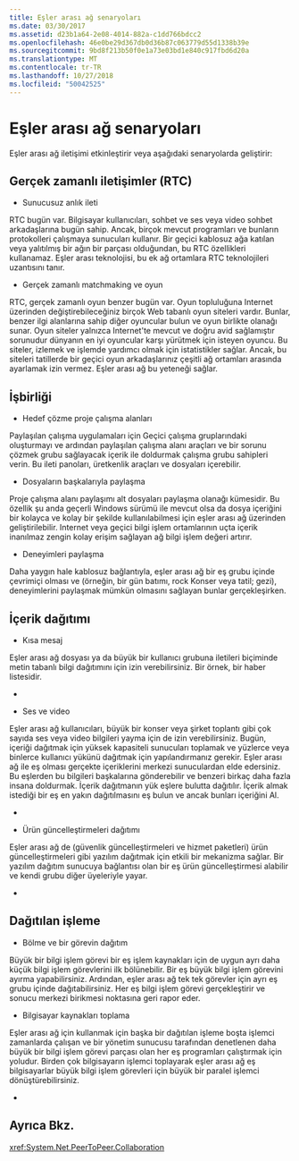 ```yaml
---
title: Eşler arası ağ senaryoları
ms.date: 03/30/2017
ms.assetid: d23b1a64-2e08-4014-882a-c1dd766bdcc2
ms.openlocfilehash: 46e0be29d367db0d36b87c063779d55d1338b39e
ms.sourcegitcommit: 9bd8f213b50f0e1a73e03bd1e840c917fbd6d20a
ms.translationtype: MT
ms.contentlocale: tr-TR
ms.lasthandoff: 10/27/2018
ms.locfileid: "50042525"
---
```

# <a name="peer-to-peer-networking-scenarios"></a>Eşler arası ağ senaryoları
Eşler arası ağ iletişimi etkinleştirir veya aşağıdaki senaryolarda geliştirir:  
  
## <a name="real-time-communications-rtc"></a>Gerçek zamanlı iletişimler (RTC)  
  
-   Sunucusuz anlık ileti  
  
 RTC bugün var. Bilgisayar kullanıcıları, sohbet ve ses veya video sohbet arkadaşlarına bugün sahip. Ancak, birçok mevcut programları ve bunların protokolleri çalışmaya sunucuları kullanır. Bir geçici kablosuz ağa katılan veya yalıtılmış bir ağın bir parçası olduğundan, bu RTC özellikleri kullanamaz. Eşler arası teknolojisi, bu ek ağ ortamlara RTC teknolojileri uzantısını tanır.  
  
-   Gerçek zamanlı matchmaking ve oyun  
  
 RTC, gerçek zamanlı oyun benzer bugün var. Oyun topluluğuna Internet üzerinden değiştirebileceğiniz birçok Web tabanlı oyun siteleri vardır. Bunlar, benzer ilgi alanlarına sahip diğer oyuncular bulun ve oyun birlikte olanağı sunar. Oyun siteler yalnızca Internet'te mevcut ve doğru avid sağlamıştır sorunudur dünyanın en iyi oyuncular karşı yürütmek için isteyen oyuncu. Bu siteler, izlemek ve işlemde yardımcı olmak için istatistikler sağlar. Ancak, bu siteleri tatillerde bir geçici oyun arkadaşlarınız çeşitli ağ ortamları arasında ayarlamak izin vermez. Eşler arası ağ bu yeteneği sağlar.  
  
## <a name="collaboration"></a>İşbirliği  
  
-   Hedef çözme proje çalışma alanları  
  
 Paylaşılan çalışma uygulamaları için Geçici çalışma gruplarındaki oluşturmayı ve ardından paylaşılan çalışma alanı araçları ve bir sorunu çözmek grubu sağlayacak içerik ile doldurmak çalışma grubu sahipleri verin. Bu ileti panoları, üretkenlik araçları ve dosyaları içerebilir.  
  
-   Dosyaların başkalarıyla paylaşma  
  
 Proje çalışma alanı paylaşımı alt dosyaları paylaşma olanağı kümesidir. Bu özellik şu anda geçerli Windows sürümü ile mevcut olsa da dosya içeriğini bir kolayca ve kolay bir şekilde kullanılabilmesi için eşler arası ağ üzerinden geliştirilebilir. Internet veya geçici bilgi işlem ortamlarının uçta içerik inanılmaz zengin kolay erişim sağlayan ağ bilgi işlem değeri artırır.  
  
-   Deneyimleri paylaşma  
  
 Daha yaygın hale kablosuz bağlantıyla, eşler arası ağ bir eş grubu içinde çevrimiçi olması ve (örneğin, bir gün batımı, rock Konser veya tatil; gezi), deneyimlerini paylaşmak mümkün olmasını sağlayan bunlar gerçekleşirken.  
  
## <a name="content-distribution"></a>İçerik dağıtımı  
  
-   Kısa mesaj  
  
 Eşler arası ağ dosyası ya da büyük bir kullanıcı grubuna iletileri biçiminde metin tabanlı bilgi dağıtımını için izin verebilirsiniz. Bir örnek, bir haber listesidir.  
  
-  
  
-   Ses ve video  
  
 Eşler arası ağ kullanıcıları, büyük bir konser veya şirket toplantı gibi çok sayıda ses veya video bilgileri yayma için de izin verebilirsiniz. Bugün, içeriği dağıtmak için yüksek kapasiteli sunucuları toplamak ve yüzlerce veya binlerce kullanıcı yükünü dağıtmak için yapılandırmanız gerekir. Eşler arası ağ ile eş olması gerçekte içeriklerini merkezi sunuculardan elde edersiniz. Bu eşlerden bu bilgileri başkalarına gönderebilir ve benzeri birkaç daha fazla insana doldurmak. İçerik dağıtmanın yük eşlere bulutta dağıtılır. İçerik almak istediği bir eş en yakın dağıtılmasını eş bulun ve ancak bunları içeriğini Al.  
  
-  
  
-   Ürün güncelleştirmeleri dağıtımı  
  
 Eşler arası ağ de (güvenlik güncelleştirmeleri ve hizmet paketleri) ürün güncelleştirmeleri gibi yazılım dağıtmak için etkili bir mekanizma sağlar. Bir yazılım dağıtım sunucuya bağlantısı olan bir eş ürün güncelleştirmesi alabilir ve kendi grubu diğer üyeleriyle yayar.  
  
-  
  
## <a name="distributed-processing"></a>Dağıtılan işleme  
  
-   Bölme ve bir görevin dağıtım  
  
 Büyük bir bilgi işlem görevi bir eş işlem kaynakları için de uygun ayrı daha küçük bilgi işlem görevlerini ilk bölünebilir. Bir eş büyük bilgi işlem görevini ayırma yapabilirsiniz. Ardından, eşler arası ağ tek tek görevler için ayrı eş grubu içinde dağıtabilirsiniz. Her eş bilgi işlem görevi gerçekleştirir ve sonucu merkezi birikmesi noktasına geri rapor eder.  
  
-   Bilgisayar kaynakları toplama  
  
 Eşler arası ağ için kullanmak için başka bir dağıtılan işleme boşta işlemci zamanlarda çalışan ve bir yönetim sunucusu tarafından denetlenen daha büyük bir bilgi işlem görevi parçası olan her eş programları çalıştırmak için yoludur. Birden çok bilgisayarın işlemci toplayarak eşler arası ağ eş bilgisayarlar büyük bilgi işlem görevleri için büyük bir paralel işlemci dönüştürebilirsiniz.  
  
-  
  
## <a name="see-also"></a>Ayrıca Bkz.  
 <xref:System.Net.PeerToPeer.Collaboration>
